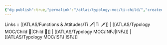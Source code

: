 ```yaml
---
{"dg-publish":true,"permalink":"/atlas/typology-moc/ti-child/","created":"2023-01-05T12:04:51.197+01:00","updated":"2023-03-09T10:07:10.556+01:00"}
---
```


Links :: [[ATLAS/Functions & Attitudes/Ti 🗡️\|Ti 🗡️]] | [[ATLAS/Typology MOC/Child 👼\|Child 👼]] | [[ATLAS/Typology MOC/INFJ\|INFJ]] | [[ATLAS/Typology MOC/ISFJ\|ISFJ]]
